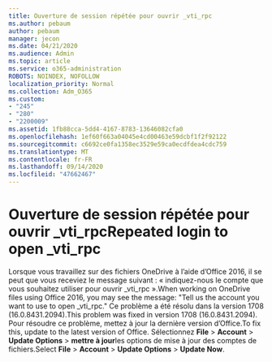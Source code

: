 ```yaml
---
title: Ouverture de session répétée pour ouvrir _vti_rpc
ms.author: pebaum
author: pebaum
manager: jecon
ms.date: 04/21/2020
ms.audience: Admin
ms.topic: article
ms.service: o365-administration
ROBOTS: NOINDEX, NOFOLLOW
localization_priority: Normal
ms.collection: Adm_O365
ms.custom:
- "245"
- "280"
- "2200009"
ms.assetid: 1fb88cca-5dd4-4167-8783-13646082cfa0
ms.openlocfilehash: 1ef60f663a04045e4cd00463e59dcbf1f2f92122
ms.sourcegitcommit: c6692ce0fa1358ec3529e59ca0ecdfdea4cdc759
ms.translationtype: MT
ms.contentlocale: fr-FR
ms.lasthandoff: 09/14/2020
ms.locfileid: "47662467"
---
```

# <a name="repeated-login-to-open-_vti_rpc"></a><span data-ttu-id="7855d-102">Ouverture de session répétée pour ouvrir _vti_rpc</span><span class="sxs-lookup"><span data-stu-id="7855d-102">Repeated login to open _vti_rpc</span></span>

<span data-ttu-id="7855d-103">Lorsque vous travaillez sur des fichiers OneDrive à l’aide d’Office 2016, il se peut que vous receviez le message suivant : « indiquez-nous le compte que vous souhaitez utiliser pour ouvrir _vti_rpc ».</span><span class="sxs-lookup"><span data-stu-id="7855d-103">When working on OneDrive files using Office 2016, you may see the message: "Tell us the account you want to use to open _vti_rpc."</span></span> <span data-ttu-id="7855d-104">Ce problème a été résolu dans la version 1708 (16.0.8431.2094).</span><span class="sxs-lookup"><span data-stu-id="7855d-104">This problem was fixed in version 1708 (16.0.8431.2094).</span></span> <span data-ttu-id="7855d-105">Pour résoudre ce problème, mettez à jour la dernière version d’Office.</span><span class="sxs-lookup"><span data-stu-id="7855d-105">To fix this, update to the latest version of Office.</span></span> <span data-ttu-id="7855d-106">Sélectionnez **File** \> **Account** \> **Update Options** \> **mettre à jour**les options de mise à jour des comptes de fichiers.</span><span class="sxs-lookup"><span data-stu-id="7855d-106">Select **File** \> **Account** \> **Update Options** \> **Update Now**.</span></span>
  